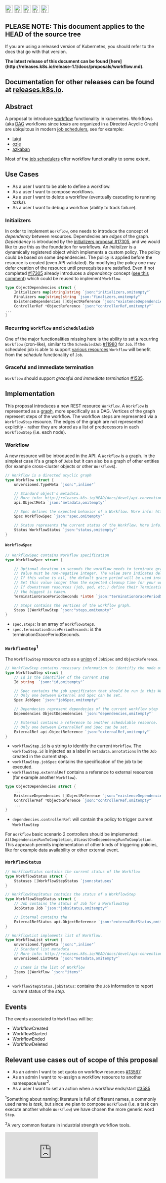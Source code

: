 <!-- BEGIN MUNGE: UNVERSIONED_WARNING -->

<!-- BEGIN STRIP_FOR_RELEASE -->

<img src="http://kubernetes.io/img/warning.png" alt="WARNING"
     width="25" height="25">
<img src="http://kubernetes.io/img/warning.png" alt="WARNING"
     width="25" height="25">
<img src="http://kubernetes.io/img/warning.png" alt="WARNING"
     width="25" height="25">
<img src="http://kubernetes.io/img/warning.png" alt="WARNING"
     width="25" height="25">
<img src="http://kubernetes.io/img/warning.png" alt="WARNING"
     width="25" height="25">

<h2>PLEASE NOTE: This document applies to the HEAD of the source tree</h2>

If you are using a released version of Kubernetes, you should
refer to the docs that go with that version.

<strong>
The latest release of this document can be found
[here](http://releases.k8s.io/release-1.1/docs/proposals/workflow.md).

Documentation for other releases can be found at
[releases.k8s.io](http://releases.k8s.io).
</strong>
--

<!-- END STRIP_FOR_RELEASE -->

<!-- END MUNGE: UNVERSIONED_WARNING -->


## Abstract

A proposal to introduce [workflow](https://en.wikipedia.org/wiki/Workflow_management_system)
functionality in kubernetes.
Workflows (aka [DAG](https://en.wikipedia.org/wiki/Directed_acyclic_graph) workflows
since _tasks_ are organized in a Directed Acyclic Graph) are ubiquitous
in modern [job schedulers](https://en.wikipedia.org/wiki/Job_scheduler), see for example:

* [luigi](https://github.com/spotify/luigi)
* [ozie](http://oozie.apache.org/)
* [azkaban](https://azkaban.github.io/)

Most of the [job schedulers](https://en.wikipedia.org/wiki/List_of_job_scheduler_software) offer
workflow functionality to some extent.


## Use Cases

* As a user I want to be able to define a workflow.
* As a user I want to compose workflows.
* As a user I want to delete a workflow (eventually cascading to running _tasks_).
* As a user I want to debug a workflow (ability to track failure).



### Initializers

In order to implement `Workflow`, one needs to introduce the concept of _dependency_ between resources.
Dependecies are _edges_ of the graph.
_Dependency_ is introduced by the [initializers proposal #17305](https://github.com/kubernetes/kubernetes/pull/17305), and we would like to use this as the foundation for workflows.
An _initializer_ is a dynamically registered object which implements a custom policy.
The policy could be based on some dependencies. The  policy is applied before the resource is
created (even API validated).
By modifying the policy one may  defer creation of the resource until prerequisites are satisfied.
Even if not completed [#17305](https://github.com/kubernetes/kubernetes/pull/17305) already introduces a
_dependency_ concept ([see this comment](https://github.com/kubernetes/kubernetes/pull/17305#discussion_r45007826))
which could be reused to implement `Workflow`.

```go
type ObjectDependencies struct {
    Initializers map[string]string `json:"initializers,omitempty"`
    Finalizers map[string]string `json:"finalizers,omitempty"`
    ExistenceDependencies []ObjectReference `json:"existenceDependencies,omitempty"`
    ControllerRef *ObjectReference `json:"controllerRef,omitempty"`
...
}
```

### Recurring `Workflow` and `ScheduledJob`

One of the major functionalities missing here is the ability to set a recurring `Workflow` (cron-like),
similar to the `ScheduledJob` [#11980](https://github.com/kubernetes/kubernetes/pull/11980) for `Job`.
If the scheduled job is able
to support [various resources](https://github.com/kubernetes/kubernetes/pull/11980#discussion_r46729699)
`Workflow` will benefit from the _schedule_ functionality of `Job`.


### Graceful and immediate termination

`Workflow` should support _graceful and immediate termination_ [#1535](https://github.com/kubernetes/kubernetes/issues/1535).


## Implementation

This proposal introduces a new REST resource `Workflow`. A `Workflow` is represented as a
[graph](https://en.wikipedia.org/wiki/Graph_(mathematics)), more specifically as a DAG.
Vertices of the graph represent steps of the workflow. The workflow steps are represented via a
`WorkflowStep` resource.
The edges of the graph are not represented explicitly - rather they are stored as a list of
predecessors in each `WorkflowStep` (i.e. each node).


### Workflow

A new resource will be introduced in the API. A `Workflow` is a graph.
In the simplest case it's a graph of `Job`s but it can also
be a graph of other entities (for example cross-cluster objects or other `Workflow`s).


```go
// Workflow is a directed acyclic graph
type Workflow struct {
    unversioned.TypeMeta `json:",inline"`

    // Standard object's metadata.
	// More info: http://releases.k8s.io/HEAD/docs/devel/api-conventions.md#metadata.
	api.ObjectMeta `json:"metadata,omitempty"`

    // Spec defines the expected behavior of a Workflow. More info: http://releases.k8s.io/HEAD/docs/devel/api-conventions.md#spec-and-status.
    Spec WorkflowSpec `json:"spec,omitempty"`

    // Status represents the current status of the Workflow. More info: http://releases.k8s.io/HEAD/docs/devel/api-conventions.md#spec-and-status.
    Status WorkflowStatus `json:"status,omitempty"`
}
```


#### `WorkflowSpec`

```go
// WorkflowSpec contains Workflow specification
type WorkflowSpec struct {

    // Optional duration in seconds the workflow needs to terminate gracefully. May be decreased in delete request.
	// Value must be non-negative integer. The value zero indicates delete immediately.
	// If this value is nil, the default grace period will be used instead.
	// Set this value longer than the expected cleanup time for your workflow.
    // If downstream resources (job, pod, etc.) define their TerminationGracePeriodSeconds
    // the biggest is taken.
	TerminationGracePeriodSeconds *int64 `json:"terminationGracePeriodSeconds,omitempty"`

	// Steps contains the vertices of the workflow graph.
	Steps []WorkflowStep `json:"steps,omitempty"`
}
```

* `spec.steps`: is an array of `WorkflowStep`s.
* `spec.terminationGracePeriodSeconds`: is the terminationGracePeriodSeconds.

### `WorkflowStep`<sup>1</sup>

The `WorkflowStep` resource acts as a [union](https://en.wikipedia.org/wiki/Tagged_union) of `JobSpec` and `ObjectReference`.

```go
// WorkflowStep contains necessary information to identifiy the node of the workflow graph
type WorkflowStep struct {
    // Id is the identifier of the current step
    Id string  `json:"id,omitempty"`

    // Spec contains the job specificaton that should be run in this Workflow.
	// Only one between External and Spec can be set.
	Spec JobSpec `json:"jobSpec,omitempty"`

    // Dependecies represent dependecies of the current workflow step
    Dependencies ObjectDependencies `json:"dependencies,omitempty"`

	// External contains a reference to another schedulable resource.
	// Only one between ExternalRef and Spec can be set.
	ExternalRef api.ObjectReference `json:"externalRef,omitempty"`
}
```

* `workflowStep.id` is a string to identify the current `Workflow`. The `workfowStep.id` is injected
as a label in `metadata.annotations` in the `Job` created in the current step.
* `workflowStep.jobSpec` contains the specification of the job to be executed.
* `workflowStep.externalRef` contains a reference to external resources (for example another `Workflow`).

```go
type ObjectDependencies struct {
    ...
    ExistenceDependencies []ObjectReference `json:"existenceDependencies,omitempty"`
    ControllerRef *ObjectReference `json:"controllerRef,omitempty"`
    ...
}
```

* `dependencies.controllerRef`: will contain the policy to trigger current `WorkflowStep`

For `Workflow` basic scenario 2 controllers should be implemented: `AllDependenciesRunToCompletion`,
`AtLeastOneDependencyRunToCompletion`. This approach permits implementation of other kinds of triggering
policies, like for example data availability or other external event.



### `WorkflowStatus`

```go
// WorkflowStatus contains the current status of the Workflow
type WorkflowStatus struct {
	Statuses []WorkflowStepStatus `json:statuses`
}

// WorkflowStepStatus contains the status of a WorkflowStep
type WorkflowStepStatus struct {
	// Job contains the status of Job for a WorkflowStep
	JobStatus Job `json:"jobsStatus,omitempty"`

	// External contains the
	ExternalRefStatus api.ObjectReference `json:"externalRefStatus,omitempty"`
}

// WorkflowList implements list of Workflow.
type WorkflowList struct {
	unversioned.TypeMeta `json:",inline"`
	// Standard list metadata
	// More info: http://releases.k8s.io/HEAD/docs/devel/api-conventions.md#metadata
	unversioned.ListMeta `json:"metadata,omitempty"`

	// Items is the list of Workflow
	Items []Workflow `json:"items"`
}
```

* `workflowStepStatus.jobStatus`: contains the `Job` information to report current status of the _step_.

## Events

The events associated to `Workflow`s will be:

* WorkflowCreated
* WorkflowStarted
* WorkflowEnded
* WorkflowDeleted

## Relevant use cases out of scope of this proposal

* As an admin I want to set quota on workflow resources
[#13567](https://github.com/kubernetes/kubernetes/issues/13567).
* As an admin I want to re-assign a workflow resource to another namespace/user<sup>2</sup>.
* As a user I want to set an action when a workflow ends/start
[#3585](https://github.com/kubernetes/kubernetes/issues/3585)

<sup>1</sup>Something about naming: literature is full of different names, a commonly used
name is _task_, but since we plan to compose `Workflow`s (i.e. a task can execute
another whole `Workflow`) we have chosen the more generic word `Step`.

<sup>2</sup>A very common feature in industrial strength workflow tools.

<!-- BEGIN MUNGE: GENERATED_ANALYTICS -->
[![Analytics](https://kubernetes-site.appspot.com/UA-36037335-10/GitHub/docs/proposals/workflow.md?pixel)]()
<!-- END MUNGE: GENERATED_ANALYTICS -->
